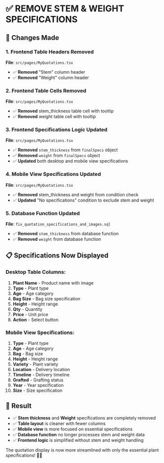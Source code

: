 # ✅ REMOVE STEM & WEIGHT SPECIFICATIONS

## 🎯 **Changes Made**

### **1. Frontend Table Headers Removed**
**File**: `src/pages/MyQuotations.tsx`
- ✅ **Removed** "Stem" column header
- ✅ **Removed** "Weight" column header

### **2. Frontend Table Cells Removed**
**File**: `src/pages/MyQuotations.tsx`
- ✅ **Removed** stem_thickness table cell with tooltip
- ✅ **Removed** weight table cell with tooltip

### **3. Frontend Specifications Logic Updated**
**File**: `src/pages/MyQuotations.tsx`
- ✅ **Removed** `stem_thickness` from `finalSpecs` object
- ✅ **Removed** `weight` from `finalSpecs` object
- ✅ **Updated** both desktop and mobile view specifications

### **4. Mobile View Specifications Updated**
**File**: `src/pages/MyQuotations.tsx`
- ✅ **Removed** stem_thickness and weight from condition check
- ✅ **Updated** "No specifications" condition to exclude stem and weight

### **5. Database Function Updated**
**File**: `fix_quotation_specifications_and_images.sql`
- ✅ **Removed** `stem_thickness` from database function
- ✅ **Removed** `weight` from database function

## 📋 **Specifications Now Displayed**

### **Desktop Table Columns:**
1. **Plant Name** - Product name with image
2. **Type** - Plant type
3. **Age** - Age category
4. **Bag Size** - Bag size specification
5. **Height** - Height range
6. **Qty** - Quantity
7. **Price** - Unit price
8. **Action** - Select button

### **Mobile View Specifications:**
1. **Type** - Plant type
2. **Age** - Age category  
3. **Bag** - Bag size
4. **Height** - Height range
5. **Variety** - Plant variety
6. **Location** - Delivery location
7. **Timeline** - Delivery timeline
8. **Grafted** - Grafting status
9. **Year** - Year specification
10. **Size** - Size specification

## 🎯 **Result**

- ✅ **Stem thickness** and **Weight** specifications are completely removed
- ✅ **Table layout** is cleaner with fewer columns
- ✅ **Mobile view** is more focused on essential specifications
- ✅ **Database function** no longer processes stem and weight data
- ✅ **Frontend logic** is simplified without stem and weight handling

The quotation display is now more streamlined with only the essential plant specifications! 🌱✨